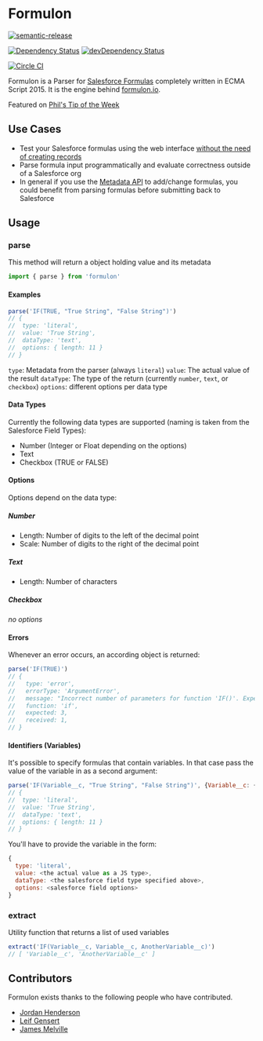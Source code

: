 # Formulon

[![semantic-release](https://img.shields.io/badge/%20%20%F0%9F%93%A6%F0%9F%9A%80-semantic--release-e10079.svg)](https://github.com/semantic-release/semantic-release)

[![Dependency Status](https://david-dm.org/leifg/formulon.svg)](https://david-dm.org/leifg/formulon)
[![devDependency Status](https://david-dm.org/leifg/formulon/dev-status.svg)](https://david-dm.org/leifg/formulon#info=devDependencies)

[![Circle CI](https://circleci.com/gh/leifg/formulon.svg?style=svg)](https://circleci.com/gh/leifg/formulon)

Formulon is a Parser for [Salesforce Formulas](https://help.salesforce.com/apex/HTViewHelpDoc?id=customize_functions.htm) completely written in ECMA Script 2015. It is the engine behind [formulon.io](https://formulon.io).

Featured on [Phil's Tip of the Week](https://www.cloudgalacticos.co.uk/2020/04/17/formulon-io-salesforce-formulas-helper-phils-tip-of-the-week-395/)

## Use Cases

- Test your Salesforce formulas using the web interface [without the need of creating records](https://www.cloudgalacticos.co.uk/2020/04/17/formulon-io-salesforce-formulas-helper-phils-tip-of-the-week-395/)
- Parse formula input programmatically and evaluate correctness outside of a Salesforce org
- In general if you use the [Metadata API](https://developer.salesforce.com/docs/atlas.en-us.api_meta.meta/api_meta/meta_intro.htm) to add/change formulas, you could benefit from parsing formulas before submitting back to Salesforce

## Usage

### parse

This method will return a object holding value and its metadata

```javascript
import { parse } from 'formulon'
```

#### Examples

```javascript
parse('IF(TRUE, "True String", "False String")')
// {
//  type: 'literal',
//  value: 'True String',
//  dataType: 'text',
//  options: { length: 11 }
// }
```

`type`: Metadata from the parser (always `literal`)
`value`: The actual value of the result
`dataType`: The type of the return (currently `number`, `text`, or `checkbox`)
`options`: different options per data type

#### Data Types

Currently the following data types are supported (naming is taken from the Salesforce Field Types):

- Number (Integer or Float depending on the options)
- Text
- Checkbox (TRUE or FALSE)

#### Options

Options depend on the data type:

##### Number

- Length: Number of digits to the left of the decimal point
- Scale: Number of digits to the right of the decimal point

##### Text

- Length: Number of characters

##### Checkbox

*no options*

#### Errors

Whenever an error occurs, an according object is returned:

```javascript
parse('IF(TRUE)')
// {
//   type: 'error',
//   errorType: 'ArgumentError',
//   message: "Incorrect number of parameters for function 'IF()'. Expected 3, received 1",
//   function: 'if',
//   expected: 3,
//   received: 1,
// }
```

#### Identifiers (Variables)

It's possible to specify formulas that contain variables. In that case pass the value of the variable in as a second argument:

```javascript
parse('IF(Variable__c, "True String", "False String")', {Variable__c: {type: 'literal', dataType: 'checkbox', value: true}})
// {
//  type: 'literal',
//  value: 'True String',
//  dataType: 'text',
//  options: { length: 11 }
// }
```

You'll have to provide the variable in the form:

```javascript
{
  type: 'literal',
  value: <the actual value as a JS type>,
  dataType: <the salesforce field type specified above>,
  options: <salesforce field options>
}
```

### extract

Utility function that returns a list of used variables

```javascript
extract('IF(Variable__c, Variable__c, AnotherVariable__c)')
// [ 'Variable__c', 'AnotherVariable__c' ]
```

## Contributors

Formulon exists thanks to the following people who have contributed.

- [Jordan Henderson](https://github.com/jordanhenderson)
- [Leif Gensert](https://github.com/leifg)
- [James Melville](https://github.com/jamesmelville)
